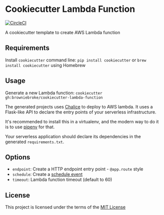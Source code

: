 Cookiecutter Lambda Function
============================

[![CircleCI](https://img.shields.io/circleci/project/github/browniebroke/cookiecutter-lambda-function.svg)](https://circleci.com/gh/browniebroke/cookiecutter-lambda-function)

A cookiecutter template to create AWS Lambda function

Requirements
------------

Install `cookiecutter` command line: `pip install cookiecutter` or `brew install cookiecutter` using Homebrew

Usage
-----

Generate a new Lambda function: `cookiecutter gh:browniebroke/cookiecutter-lambda-function` 

The generated projects uses [Chalice](http://chalice.readthedocs.io/en/latest/) to deploy to AWS
lambda. It uses a Flask-like API to declare the entry points of your serverless infrastructure.

It's recommended to install this in a virtualenv, and the modern way to do it
is to use [pipenv](https://docs.pipenv.org/) for that.

Your serverless application should declare its dependencies in the generated `requirements.txt`.

Options
-------

- `endpoint`: Create a HTTP endpoint entry point - `@app.route` style
- `schedule`: Create a [schedule event](http://chalice.readthedocs.io/en/latest/topics/events.html#scheduled-events)
- `timeout`: Lambda function timeout (default to 60)

License
-------

This project is licensed under the terms of the [MIT License](/LICENSE)

